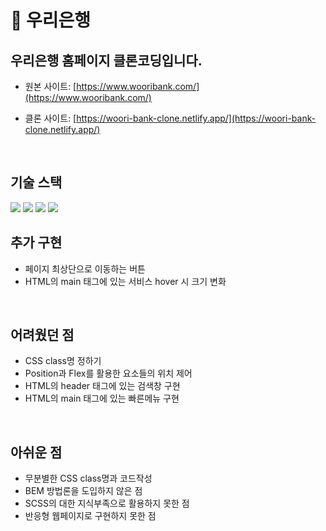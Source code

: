 # 📌 우리은행

## 우리은행 홈페이지 클론코딩입니다.

- 원본 사이트:   [https://www.wooribank.com/](https://www.wooribank.com/)

- 클론 사이트: [https://woori-bank-clone.netlify.app/](https://woori-bank-clone.netlify.app/)
<br/>

## 기술 스택
<img src="https://img.shields.io/badge/html5-E34F26?style=for-the-badge&logo=html5&logoColor=white"/> <img src="https://img.shields.io/badge/css3-1572B6?style=for-the-badge&logo=css3&logoColor=white"> <img src="https://img.shields.io/badge/javascript-F7DF1E?style=for-the-badge&logo=javascript&logoColor=black"> <img src="https://img.shields.io/badge/swiper-6030EE?style=for-the-badge&logo=swiper&logoColor=white">
<br/>

## 추가 구현

- 페이지 최상단으로 이동하는 버튼
- HTML의 main 태그에 있는 서비스 hover 시 크기 변화
<br/>

## 어려웠던 점

- CSS class명 정하기
- Position과 Flex를 활용한 요소들의 위치 제어
- HTML의 header 태그에 있는 검색창 구현
- HTML의 main 태그에 있는 빠른메뉴 구현
<br/>

## 아쉬운 점

- 무분별한 CSS class명과 코드작성
- BEM 방법론을 도입하지 않은 점
- SCSS의 대한 지식부족으로 활용하지 못한 점
- 반응형 웹페이지로 구현하지 못한 점
